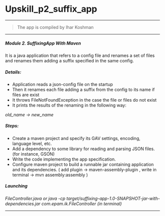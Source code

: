 # Upskill_p2_suffix_app
-------------------
> The app is compiled by Ihar Koshman

***

##### Module 2. SuffixingApp With Maven

It is a java application that refers to a config file and renames a set of files and renames them adding a suffix 
    specified in the same config.

##### Details:

- Application reads a json-config file on the startup
- Then it renames each file adding a suffix from the config to its name if files are exist
- It throws FileNotFoundException in the case the file or files do not exist
- It prints the results of the renaming in the following way:

_old_name -> new_name_

##### Steps:

- Create a maven project and specify its GAV settings, encoding, language level, etc.
- Add a dependency to some library for reading and parsing JSON files. (for instance, GSON)
- Write the code implementing the app specification.
- Configure maven project to build a runnable jar containing application and its dependencies.
( add plugin -> maven-assembly-plugin , write in terminal -> mvn assembly:assembly )

##### Launching

_FileController.java
    or
 java -cp target/suffixing-app-1.0-SNAPSHOT-jar-with-dependencies.jar com.epam.ik.FileController (in terminal)_

***